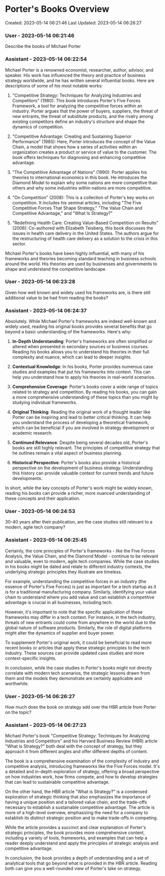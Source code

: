 # Porter's Books Overview

Created: 2023-05-14 06:21:46
Last Updated: 2023-05-14 06:26:27

### User - 2023-05-14 06:21:46

Describe the books of Michael Porter

### Assistant - 2023-05-14 06:22:54

Michael Porter is a renowned economist, researcher, author, advisor, and speaker. His work has influenced the theory and practice of business strategy worldwide, and he has written several influential books. Here are descriptions of some of his most notable works:

1. "Competitive Strategy: Techniques for Analyzing Industries and Competitors" (1980): This book introduces Porter's Five Forces Framework, a tool for analyzing the competitive forces within an industry. Porter argues that the power of buyers, suppliers, the threat of new entrants, the threat of substitute products, and the rivalry among existing competitors define an industry's structure and shape the dynamics of competition.

2. "Competitive Advantage: Creating and Sustaining Superior Performance" (1985): Here, Porter introduces the concept of the Value Chain, a model that shows how a series of activities within an organization creates a product or service of value to the customer. The book offers techniques for diagnosing and enhancing competitive advantage.

3. "The Competitive Advantage of Nations" (1990): Porter applies his theories to international economics in this book. He introduces the Diamond Model to explain why some nations are more competitive than others and why some industries within nations are more competitive.

4. "On Competition" (2008): This is a collection of Porter's key works on competition. It includes his seminal articles, including "The Five Competitive Forces That Shape Strategy," "The Value Chain and Competitive Advantage," and "What Is Strategy?"

5. "Redefining Health Care: Creating Value-Based Competition on Results" (2006): Co-authored with Elizabeth Teisberg, this book discusses the issues in health care delivery in the United States. The authors argue for the restructuring of health care delivery as a solution to the crisis in this sector.

Michael Porter's books have been highly influential, with many of his frameworks and theories becoming standard teaching in business schools around the world. His theories are used by businesses and governments to shape and understand the competitive landscape.


### User - 2023-05-14 06:23:28

Given how well known and widely used his frameworks are, is there still additional value to be had from reading the books?

### Assistant - 2023-05-14 06:24:37

Absolutely. While Michael Porter's frameworks are indeed well-known and widely used, reading his original books provides several benefits that go beyond a basic understanding of the frameworks. Here's why:

1. **In-Depth Understanding**: Porter's frameworks are often simplified or altered when presented in secondary sources or business courses. Reading his books allows you to understand his theories in their full complexity and nuance, which can lead to deeper insights.

2. **Contextual Knowledge**: In his books, Porter provides numerous case studies and examples that put his frameworks into context. This can help you understand how to apply his theories in real-world scenarios.

3. **Comprehensive Coverage**: Porter's books cover a wide range of topics related to strategy and competition. By reading his books, you can gain a more comprehensive understanding of these topics than you might by studying individual frameworks.

4. **Original Thinking**: Reading the original work of a thought leader like Porter can be inspiring and lead to better critical thinking. It can help you understand the process of developing a theoretical framework, which can be beneficial if you are involved in strategy development or academic research.

5. **Continued Relevance**: Despite being several decades old, Porter's books are still highly relevant. The principles of competitive strategy that he outlines remain a vital aspect of business planning.

6. **Historical Perspective**: Porter's books also provide a historical perspective on the development of business strategy. Understanding this history can provide valuable context for current trends and future developments.

In short, while the key concepts of Porter's work might be widely known, reading his books can provide a richer, more nuanced understanding of these concepts and their application.

### User - 2023-05-14 06:24:53

30-40 years after their publication, are the case studies still relevant to a modern, agile tech company?

### Assistant - 2023-05-14 06:25:45

Certainly, the core principles of Porter's frameworks - like the Five Forces Analysis, the Value Chain, and the Diamond Model - continue to be relevant and valuable, even to modern, agile tech companies. While the case studies in his books might be dated and relate to different industry contexts, the underlying strategic principles they illustrate are timeless.

For example, understanding the competitive forces in an industry (the essence of Porter's Five Forces) is just as important for a tech startup as it is for a traditional manufacturing company. Similarly, identifying your value chain to understand where you add value and can establish a competitive advantage is crucial in all businesses, including tech.

However, it's important to note that the specific application of these frameworks may differ in a tech context. For instance, in the tech industry, threats of new entrants could come from anywhere in the world due to the global nature of software products. Similarly, the role of digital platforms might alter the dynamics of supplier and buyer power.

To supplement Porter's original work, it could be beneficial to read more recent books or articles that apply these strategic principles to the tech industry. These sources can provide updated case studies and more context-specific insights.

In conclusion, while the case studies in Porter's books might not directly correlate with modern tech scenarios, the strategic lessons drawn from them and the models they demonstrate are certainly applicable and worthwhile.

### User - 2023-05-14 06:26:27

How much does the book on strategy add over the HBR article from Porter on the topic?

### Assistant - 2023-05-14 06:27:23

Michael Porter's book "Competitive Strategy: Techniques for Analyzing Industries and Competitors" and his Harvard Business Review (HBR) article "What is Strategy?" both deal with the concept of strategy, but they approach it from different angles and offer different depths of content.

The book is a comprehensive examination of the complexity of industry and competitive analysis, introducing frameworks like the Five Forces model. It's a detailed and in-depth exploration of strategy, offering a broad perspective on how industries work, how firms compete, and how to develop strategies that can lead to sustainable competitive advantage.

On the other hand, the HBR article "What is Strategy?" is a condensed exploration of strategic thinking that also emphasizes the importance of having a unique position and a tailored value chain, and the trade-offs necessary to establish a sustainable competitive advantage. The article is more of a high-level overview, emphasizing the need for a company to establish its distinct strategic position and to make trade-offs in competing. 

While the article provides a succinct and clear explanation of Porter's strategic principles, the book provides more comprehensive content, including a variety of tools, frameworks, and examples that can help a reader deeply understand and apply the principles of strategic analysis and competitive advantage.

In conclusion, the book provides a depth of understanding and a set of analytical tools that go beyond what is provided in the HBR article. Reading both can give you a well-rounded view of Porter's take on strategy.

